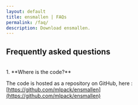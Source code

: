 ```yaml
---
layout: default
title: ensmallen | FAQs
permalink: /faq/
description: Download ensmallen.
---
```


## Frequently asked questions  
<br/>
1. **Where is the code?**

The code is hosted as a repository on GitHub, here :
[https://github.com/mlpack/ensmallen](https://github.com/mlpack/ensmallen)

